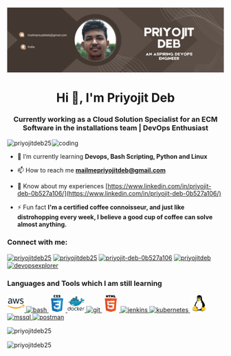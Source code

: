 ![logo](https://github.com/priyojitdeb25/priyojitdeb25/blob/main/Priyojit%20Deb%20Github%20Profile%20Banner.png)

<h1 align="center">Hi 👋, I'm Priyojit Deb</h1>
<h3 align="center">Currently working as a Cloud Solution Specialist for an ECM Software in the installations team | DevOps Enthusiast</h3>

<img align="right" alt="coding" width="400" src="https://camo.githubusercontent.com/8bf6f6d78abc81fcf9c49f10649423e73ea44bc248e83aaae8759d401c829a84/68747470733a2f2f70687973696373677572756b756c2e66696c65732e776f726470726573732e636f6d2f323031392f30322f6368617261637465722d312e676966">

<p align="left"> <img src="https://komarev.com/ghpvc/?username=priyojitdeb25&label=Profile%20views&color=0e75b6&style=flat" alt="priyojitdeb25" /> </p>

- 🌱 I’m currently learning **Devops, Bash Scripting, Python and Linux**

- 📫 How to reach me **mailmepriyojitdeb@gmail.com**

- 📄 Know about my experiences [https://www.linkedin.com/in/priyojit-deb-0b527a106/](https://www.linkedin.com/in/priyojit-deb-0b527a106/)

- ⚡ Fun fact **I'm a certified coffee connoisseur, and just like distrohopping every week, I believe a good cup of coffee can solve almost anything.**

<h3 align="left">Connect with me:</h3>
<p align="left">
<a href="https://dev.to/priyojitdeb25" target="blank"><img align="center" src="https://raw.githubusercontent.com/rahuldkjain/github-profile-readme-generator/master/src/images/icons/Social/devto.svg" alt="priyojitdeb25" height="30" width="40" /></a>
<a href="https://twitter.com/priyojitdeb_25" target="blank"><img align="center" src="https://raw.githubusercontent.com/rahuldkjain/github-profile-readme-generator/master/src/images/icons/Social/twitter.svg" alt="priyojitdeb25" height="30" width="40" /></a>
<a href="https://linkedin.com/in/priyojit-deb-0b527a106" target="blank"><img align="center" src="https://raw.githubusercontent.com/rahuldkjain/github-profile-readme-generator/master/src/images/icons/Social/linked-in-alt.svg" alt="priyojit-deb-0b527a106" height="30" width="40" /></a>
<a href="https://fb.com/priyojitdeb" target="blank"><img align="center" src="https://raw.githubusercontent.com/rahuldkjain/github-profile-readme-generator/master/src/images/icons/Social/facebook.svg" alt="priyojitdeb" height="30" width="40" /></a>
<a href="https://hashnode.com/@devopsexplorer" target="blank"><img align="center" src="https://raw.githubusercontent.com/rahuldkjain/github-profile-readme-generator/master/src/images/icons/Social/hashnode.svg" alt="devopsexplorer" height="30" width="40" /></a>
</p>

<h3 align="left">Languages and Tools which I am still learning </h3>
<p align="left"> <a href="https://aws.amazon.com" target="_blank" rel="noreferrer"> <img src="https://raw.githubusercontent.com/devicons/devicon/master/icons/amazonwebservices/amazonwebservices-original-wordmark.svg" alt="aws" width="40" height="40"/> </a> <a href="https://www.gnu.org/software/bash/" target="_blank" rel="noreferrer"> <img src="https://www.vectorlogo.zone/logos/gnu_bash/gnu_bash-icon.svg" alt="bash" width="40" height="40"/> </a> <a href="https://www.w3schools.com/css/" target="_blank" rel="noreferrer"> <img src="https://raw.githubusercontent.com/devicons/devicon/master/icons/css3/css3-original-wordmark.svg" alt="css3" width="40" height="40"/> </a> <a href="https://www.docker.com/" target="_blank" rel="noreferrer"> <img src="https://raw.githubusercontent.com/devicons/devicon/master/icons/docker/docker-original-wordmark.svg" alt="docker" width="40" height="40"/> </a> <a href="https://git-scm.com/" target="_blank" rel="noreferrer"> <img src="https://www.vectorlogo.zone/logos/git-scm/git-scm-icon.svg" alt="git" width="40" height="40"/> </a> <a href="https://www.w3.org/html/" target="_blank" rel="noreferrer"> <img src="https://raw.githubusercontent.com/devicons/devicon/master/icons/html5/html5-original-wordmark.svg" alt="html5" width="40" height="40"/> </a> <a href="https://www.jenkins.io" target="_blank" rel="noreferrer"> <img src="https://www.vectorlogo.zone/logos/jenkins/jenkins-icon.svg" alt="jenkins" width="40" height="40"/> </a> <a href="https://kubernetes.io" target="_blank" rel="noreferrer"> <img src="https://www.vectorlogo.zone/logos/kubernetes/kubernetes-icon.svg" alt="kubernetes" width="40" height="40"/> </a> <a href="https://www.linux.org/" target="_blank" rel="noreferrer"> <img src="https://raw.githubusercontent.com/devicons/devicon/master/icons/linux/linux-original.svg" alt="linux" width="40" height="40"/> </a> <a href="https://www.microsoft.com/en-us/sql-server" target="_blank" rel="noreferrer"> <img src="https://www.svgrepo.com/show/303229/microsoft-sql-server-logo.svg" alt="mssql" width="40" height="40"/> </a> <a href="https://postman.com" target="_blank" rel="noreferrer"> <img src="https://www.vectorlogo.zone/logos/getpostman/getpostman-icon.svg" alt="postman" width="40" height="40"/> </a> </p>

<p><img align="center" src="https://github-readme-stats.vercel.app/api/top-langs?username=priyojitdeb25&show_icons=true&locale=en&layout=compact" alt="priyojitdeb25" /></p>

<p><img align="center" src="https://github-readme-streak-stats.herokuapp.com/?user=priyojitdeb25&" alt="priyojitdeb25" /></p>
